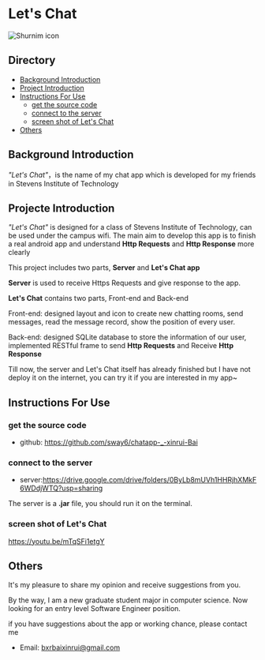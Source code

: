 # Let's Chat

![Shurnim icon](https://cdn-images-1.medium.com/max/1600/1*inIeqlR93-c49SBshOC2nQ.png)

## Directory
* [Background Introduction](#背景介绍)
* [Project Introduction](#项目介绍)
* [Instructions For Use](#使用说明)
  * [get the source code](#获取代码)
  * [connect to the server](#开发插件)
  * [screen shot of Let's Chat](#使用ShurnimStorage接口)
* [Others](#其他)

<a name="背景介绍"></a>
## Background Introduction

*"Let's Chat"*，is the name of my chat app which is developed for my friends in Stevens Institute of Technology<br/>

<a name="项目介绍"></a>
## Projecte Introduction

*"Let's Chat"* is designed for a class of Stevens Institute of Technology, can be used under the campus wifi. The main aim to develop this app is to finish a real android app and understand **Http Requests** and **Http Response** more clearly  <br>

This project includes two parts, **Server** and **Let's Chat app**

**Server** is used to receive Https Requests and give response to the app.

**Let's Chat** contains two parts, Front-end and Back-end

Front-end: designed layout and icon to create new chatting rooms, send messages, read the message record, show the position of every user.

Back-end: designed SQLite database to store the information of our user, implemented RESTful frame to send **Http Requests** and Receive **Http Response**

Till now, the server and Let's Chat itself has already finished but I have not deploy it on the internet, you can try it if you are interested in my app~

<a name="使用说明"></a>
## Instructions For Use

<a name="获取代码"></a>
### get the source code

* github: <https://github.com/sway6/chatapp-_-xinrui-Bai>

   
<a name="开发插件"></a>
### connect to the server

* server:<https://drive.google.com/drive/folders/0ByLb8mUVh1HHRjhXMkF6WDdjWTQ?usp=sharing>

The server is a **.jar** file, you should run it on the terminal.


   
<a name="使用ShurnimStorage接口"></a>
### screen shot of Let's Chat

<https://youtu.be/mTqSFi1etgY>

<a name="其他"></a>
## Others
It's my pleasure to share my opinion and receive suggestions from you.

By the way, I am a new graduate student major in computer science. Now looking for an entry level Software Engineer position.

if you have suggestions about the app or working chance, please contact me

* Email: <bxrbaixinrui@gmail.com>
